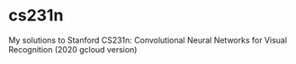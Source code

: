 # cs231n
My solutions to Stanford CS231n: Convolutional Neural Networks for Visual Recognition (2020 gcloud version)
